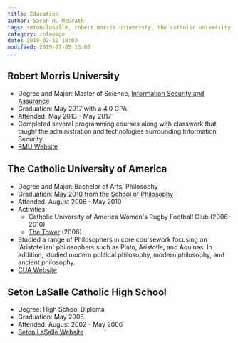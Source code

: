 ```yaml
---
title: Education
author: Sarah H. McGrath
tags: seton-lasalle, robert morris univeristy, the catholic university of america
category: infopage
date: 2019-02-12 18:03
modified: 2019-07-05 13:00
...
```


## Robert Morris University
- Degree and Major: Master of Science, [Information Security and Assurance](https://sentry.rmu.edu/OnTheMove/wpmajdegr.major_desc?idegree=MS&imajor=ISEA&ischool=G&icalledby=WPMAJDEGR)
- Graduation: May 2017 with a 4.0 GPA
- Attended: May 2013 - May 2017
- Completed several programming courses along with classwork that taught the administration and technologies surrounding Information Security.
- [RMU Website](https://www.rmu.edu/)

## The Catholic University of America
- Degree and Major: Bachelor of Arts, Philosophy
- Graduation: May 2010 from the [School of Philosophy](http://philosophy.cua.edu/)
- Attended: August 2006 - May 2010
- Activities:
    - Catholic University of America Women's Rugby Football Club (2006-2010)
    - [The Tower](http://cuatower.com/) (2006)
- Studied a range of Philosophers in core coursework focusing on 'Aristotelian' philosophers such as Plato, Aristotle, and Aquinas. In addition, studied modern political philosophy, modern philosophy, and ancient philosophy.
- [CUA Website](https://www.catholic.edu/index.html)

## Seton LaSalle Catholic High School
- Degree: High School Diploma
- Graduation: May 2006
- Attended: August 2002 - May 2006
- [Seton LaSalle Website](https://www.slshs.org/)
